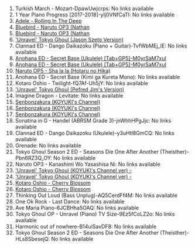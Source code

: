 01. Turkish March - Mozart-DpawUwjcrps: No links available
02. 1 Year Piano Progress [2017-2018]-yIj0VNfCaTI: No links available
03. [Adele - Rolling In The Deep](http://www.mediafire.com/file/fz5mb4ob3mrcgv3/Rolling_In_The_Deep.pdf/file)
04. [Bluebird - Naruto OP3 (Nathan](http://www.mediafire.com/file/0el5fvv8y5vdxe7/Bluebird.gp5)
04. [Bluebird - Naruto OP3 (Nathan](http://www.mediafire.com/file/dtqf3kno1ogljqy/Bluebird.pdf)
05. ['Unravel' Tokyo Ghoul (Jason Szeto Version)](https://www.mediafire.com/file/3aqajij73tz7j54/Unravel%20%28Jason%29.pdf)
06. Clannad ED - Dango Daikazoku (Piano + Guitar)-TvfWbMEj_IE: No links available
07. [Anohana ED - Secret Base (Ukulele) [Tab+GP5]-M0yrSaM7xuI](https://www.mediafire.com/file/7q278mddu5liztw/Secret_Base_Ukelele_Tab_New.pdf/file)
07. [Anohana ED - Secret Base (Ukulele) [Tab+GP5]-M0yrSaM7xuI](https://www.mediafire.com/file/mds755fbc09wggg/Secret_Base.gp5/file)
08. [Naruto OP5 - Sha la la (Hotaru no Hika)](https://www.mediafire.com/file/fyz2ru568dev732/Sha+La+La.pdf)
09. Anohana ED - Secret Base (Kimi ga Kureta Mono): No links available
10. Kotaro Oshio - Twilight-fQ7Af-Uh5jY: No links available
11. ['Unravel' Tokyo Ghoul (Pefred Jim's Version)](https://www.mediafire.com/file/1xg613abbgpvddp/Unravel%20%28Pefred%29.pdf)
12. Imagine Dragon - Levitate: No links available
13. [Senbonzakura (KOYUKI's Channel)](http://bit.ly/38Hbf8M)
13. [Senbonzakura (KOYUKI's Channel)](https://www.mediafire.com/file/dtz66fctmczsdg5/Senbonzakura.pdf)
13. [Senbonzakura (KOYUKI's Channel)](https://www.mediafire.com/file/wm6c40q34h1w95w/Senbonzakura%20%28KOYUKI%29.gp5)
14. Sonatina in G - Handel (ABRSM Grade 3)-jnWhhHPgJjc: No links available
15. Clannad ED - Dango Daikazoku (Ukulele)-y3uHtI8GmCQ: No links available
16. Grenade: No links available
17. Tokyo Ghoul Season 2 ED - Seasons Die One After Another (Theisther)-Pbn6RZ3Q_OY: No links available
18. Naruto OP3 - Kanashimi Wo Yasashisa Ni: No links available
19. ['Unravel' Tokyo Ghoul (KOYUKI's Channel ver) -](https://www.mediafire.com/?36kx28g37p7dg7g)
19. ['Unravel' Tokyo Ghoul (KOYUKI's Channel ver) -](http://www.mediafire.com/file/lq0jizn2xev9b9u/Unravel_%28KOYUKI_ver%29.gp5/file)
20. [Kotaro Oshio - Cherry Blossom](http://www.mediafire.com/file/6cheaaqi4i36r4r/Cherry_Blossom_Tabs.pdf/file (PDF))
20. [Kotaro Oshio - Cherry Blossom](http://www.mediafire.com/file/r9qj42wobsd1ja6/Cherry_Blossom.gp5/file (GTP5))
21. Thinking Out Loud (Bass Unplug)-AQ5CerdFf4M: No links available
22. One Ok Rock - Last Dance: No links available
23. Ave Maria Piano-6JCBHha5OAQ: No links available
24. Tokyo Ghoul OP - Unravel (Piano) TV Size-9Ez5fCoLZ2o: No links available
25. Harmonic out of nowhere-B14uiSavDF8: No links available
26. Tokyo Ghoul Season 2 ED - Seasons Die One After Another (Theisther)-HLs8SbesejQ: No links available
